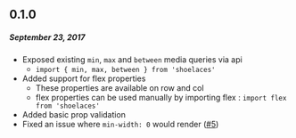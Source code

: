 ## 0.1.0
##### _September 23, 2017_

- Exposed existing `min`, `max` and `between` media queries via api
  - `import { min, max, between } from 'shoelaces'`
- Added support for flex properties
  - These properties are available on row and col
  - flex properties can be used manually by importing flex : `import flex from 'shoelaces'`
- Added basic prop validation
- Fixed an issue where `min-width: 0` would render
([#5](https://github.com/will-hitchcock/react-shoelaces/pull/5))
